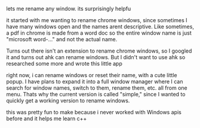 lets me rename any window. its surprisingly helpfu

it started with me wanting to rename chrome windows, since sometimes I have many windows open and the names arent descriptive.
Like sometimes, a pdf in chrome is made from a word doc so the entire window name is just "microsoft word-..." and not the actual name.

Turns out there isn't an extension to rename chrome windows, so I googled it and turns out ahk can rename windows. But I didn't want to use ahk so researched some more and wrote this little app

right now, i can rename windows or reset their name, with a cute little popup. I have plans to expand it into a full window manager where I can search for window names, switch to them, rename them, etc. all from one menu. Thats why the current version is called "simple," since I wanted to quickly get a working version to rename windows.

this was pretty fun to make because i never worked with Windows apis before and it helps me learn c++
